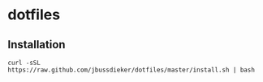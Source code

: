 # dotfiles

## Installation

    curl -sSL https://raw.github.com/jbussdieker/dotfiles/master/install.sh | bash
